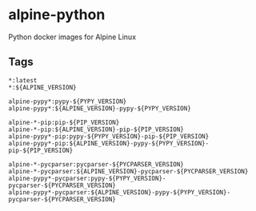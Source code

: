 # alpine-python

Python docker images for Alpine Linux

## Tags

`*:latest` \
`*:${ALPINE_VERSION}`

`alpine-pypy*:pypy-${PYPY_VERSION}` \
`alpine-pypy*:${ALPINE_VERSION}-pypy-${PYPY_VERSION}`

`alpine-*-pip:pip-${PIP_VERSION}` \
`alpine-*-pip:${ALPINE_VERSION}-pip-${PIP_VERSION}` \
`alpine-pypy*-pip:pypy-${PYPY_VERSION}-pip-${PIP_VERSION}` \
`alpine-pypy*-pip:${ALPINE_VERSION}-pypy-${PYPY_VERSION}-pip-${PIP_VERSION}`

`alpine-*-pycparser:pycparser-${PYCPARSER_VERSION}` \
`alpine-*-pycparser:${ALPINE_VERSION}-pycparser-${PYCPARSER_VERSION}` \
`alpine-pypy*-pycparser:pypy-${PYPY_VERSION}-pycparser-${PYCPARSER_VERSION}` \
`alpine-pypy*-pycparser:${ALPINE_VERSION}-pypy-${PYPY_VERSION}-pycparser-${PYCPARSER_VERSION}`
